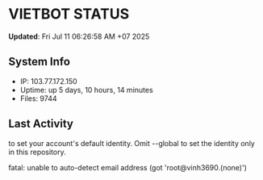 # VIETBOT STATUS
**Updated**: Fri Jul 11 06:26:58 AM +07 2025

## System Info
- IP: 103.77.172.150
- Uptime: up 5 days, 10 hours, 14 minutes
- Files: 9744

## Last Activity

to set your account's default identity.
Omit --global to set the identity only in this repository.

fatal: unable to auto-detect email address (got 'root@vinh3690.(none)')
